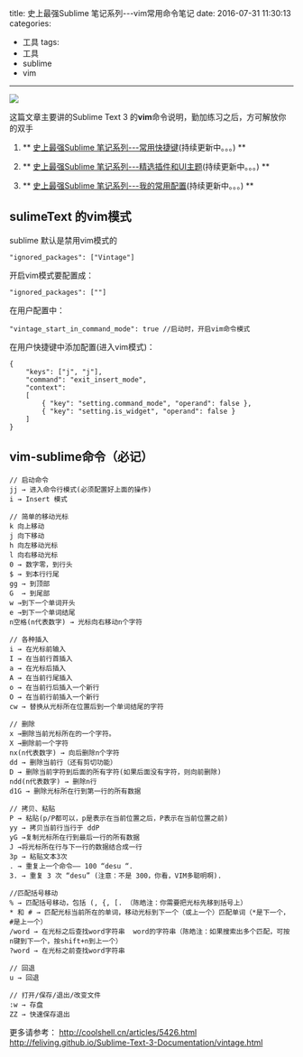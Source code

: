 title: 史上最强Sublime 笔记系列---vim常用命令笔记
date: 2016-07-31 11:30:13
categories:
  - 工具
tags:
  - 工具
  - sublime
  - vim
---

![](http://ww2.sinaimg.cn/large/69a9ed59gw1f6cyydkhdjj20sd0hsabg.jpg)

这篇文章主要讲的Sublime Text 3 的**vim**命令说明，勤加练习之后，方可解放你的双手

<!-- more -->

1. ** [史上最强Sublime 笔记系列---常用快捷键](/2016/06/24/SublimeText-常用快捷键/)(持续更新中。。。) **

2. ** [史上最强Sublime 笔记系列---精选插件和UI主题](/2016/06/23/SublimeText-常用插件和主题/)(持续更新中。。。) **

3. ** [史上最强Sublime 笔记系列---我的常用配置](/2016/06/22/SublimeText-我的常用配置/)(持续更新中。。。)  **

## sulimeText 的vim模式

sublime 默认是禁用vim模式的

```
"ignored_packages": ["Vintage"]
```

开启vim模式要配置成：

```
"ignored_packages": [""]
```

在用户配置中：

```
"vintage_start_in_command_mode": true //启动时，开启vim命令模式
```

在用户快捷键中添加配置(进入vim模式)：

```
{
    "keys": ["j", "j"],
    "command": "exit_insert_mode",
    "context":
    [
        { "key": "setting.command_mode", "operand": false },
        { "key": "setting.is_widget", "operand": false }
    ]
}

```

## vim-sublime命令（必记）

```
// 启动命令
jj → 进入命令行模式(必须配置好上面的操作)
i → Insert 模式

// 简单的移动光标
k 向上移动
j 向下移动
h 向左移动光标
l 向右移动光标
0 → 数字零，到行头
$ → 到本行行尾
gg → 到顶部
G  → 到尾部
w →到下一个单词开头
e →到下一个单词结尾
n空格(n代表数字) → 光标向右移动n个字符

// 各种插入 
i → 在光标前输入
I → 在当前行首插入
a → 在光标后插入
A → 在当前行尾插入
o → 在当前行后插入一个新行
O → 在当前行前插入一个新行
cw → 替换从光标所在位置后到一个单词结尾的字符

// 删除
x →删除当前光标所在的一个字符。
X →删除前一个字符
nx(n代表数字) → 向后删除n个字符
dd → 删除当前行（还有剪切功能）
D → 删除当前字符到后面的所有字符(如果后面没有字符，则向前删除)
ndd(n代表数字) → 删除n行
d1G → 删除光标所在行到第一行的所有数据

// 拷贝、粘贴
P → 粘贴(p/P都可以，p是表示在当前位置之后，P表示在当前位置之前)
yy → 拷贝当前行当行于 ddP
yG →复制光标所在行到最后一行的所有数据
J →将光标所在行与下一行的数据结合成一行 
3p → 粘贴文本3次
. → 重复上一个命令—— 100 “desu “.
3. → 重复 3 次 “desu” (注意：不是 300，你看，VIM多聪明啊).

//匹配括号移动
% → 匹配括号移动，包括 (, {, [. （陈皓注：你需要把光标先移到括号上）
* 和 # → 匹配光标当前所在的单词，移动光标到下一个（或上一个）匹配单词（*是下一个，#是上一个）
/word → 在光标之后查找word字符串  word的字符串（陈皓注：如果搜索出多个匹配，可按n键到下一个，按shift+n到上一个）
?word → 在光标之前查找word字符串   

// 回退
u → 回退

// 打开/保存/退出/改变文件
:w → 存盘
ZZ → 快速保存退出
```

更多请参考：
http://coolshell.cn/articles/5426.html
http://feliving.github.io/Sublime-Text-3-Documentation/vintage.html
